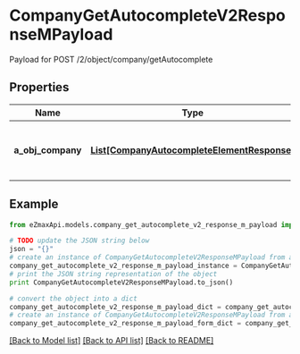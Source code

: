 # CompanyGetAutocompleteV2ResponseMPayload

Payload for POST /2/object/company/getAutocomplete

## Properties
Name | Type | Description | Notes
------------ | ------------- | ------------- | -------------
**a_obj_company** | [**List[CompanyAutocompleteElementResponse]**](CompanyAutocompleteElementResponse.md) | An array of Company autocomplete element response. | 

## Example

```python
from eZmaxApi.models.company_get_autocomplete_v2_response_m_payload import CompanyGetAutocompleteV2ResponseMPayload

# TODO update the JSON string below
json = "{}"
# create an instance of CompanyGetAutocompleteV2ResponseMPayload from a JSON string
company_get_autocomplete_v2_response_m_payload_instance = CompanyGetAutocompleteV2ResponseMPayload.from_json(json)
# print the JSON string representation of the object
print CompanyGetAutocompleteV2ResponseMPayload.to_json()

# convert the object into a dict
company_get_autocomplete_v2_response_m_payload_dict = company_get_autocomplete_v2_response_m_payload_instance.to_dict()
# create an instance of CompanyGetAutocompleteV2ResponseMPayload from a dict
company_get_autocomplete_v2_response_m_payload_form_dict = company_get_autocomplete_v2_response_m_payload.from_dict(company_get_autocomplete_v2_response_m_payload_dict)
```
[[Back to Model list]](../README.md#documentation-for-models) [[Back to API list]](../README.md#documentation-for-api-endpoints) [[Back to README]](../README.md)


